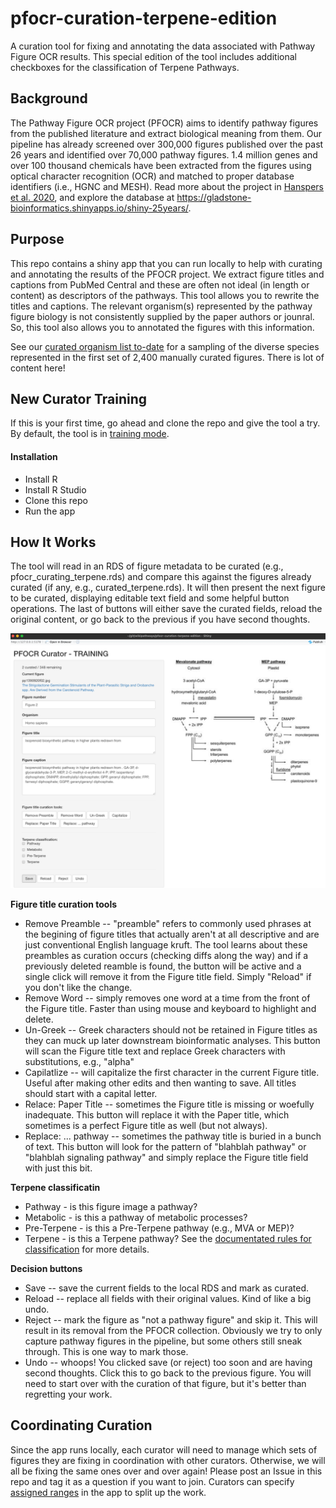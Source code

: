 # pfocr-curation-terpene-edition
A curation tool for fixing and annotating the data associated with Pathway Figure OCR results. This special edition of the tool includes additional checkboxes for the classification of Terpene Pathways.

## Background
The Pathway Figure OCR project (PFOCR) aims to identify pathway figures from the published literature and extract biological meaning from them. Our pipeline has already screened over 300,000 figures published over the past 26 years and identified over 70,000 pathway figures. 1.4 million genes and over 100 thousand chemicals have been extracted from the figures using optical character recognition (OCR) and matched to proper database identifiers (i.e., HGNC and MESH). Read more about the project in [Hanspers et al. 2020](https://genomebiology.biomedcentral.com/articles/10.1186/s13059-020-02181-2), and explore the database at https://gladstone-bioinformatics.shinyapps.io/shiny-25years/.

## Purpose
This repo contains a shiny app that you can run locally to help with curating and annotating the results of the PFOCR project. We extract figure titles and captions from PubMed Central and these are often not ideal (in length or content) as descriptors of the pathways. This tool allows you to rewrite the titles and captions. The relevant organism(s) represented by the pathway figure biology is not consistently supplied by the paper authors or jounral. So, this tool also allows you to annotated the figures with this information.

See our [curated organism list to-date](https://github.com/wikipathways/pfocr-curation/blob/main/curated_organism_list_todate.csv) for a sampling of the diverse species represented in the first set of 2,400 manually curated figures. There is lot of content here!

## New Curator Training
If this is your first time, go ahead and clone the repo and give the tool a try. By default, the tool is in [training mode](https://github.com/wikipathways/pfocr-curation/blob/main/app.R#L11).

#### Installation
 * Install R
 * Install R Studio
 * Clone this repo
 * Run the app

## How It Works
The tool will read in an RDS of figure metadata to be curated (e.g., pfocr_curating_terpene.rds) and compare this against the figures already curated (if any, e.g., curated_terpene.rds). It will then present the next figure to be curated, displaying editable text field and some helpful button operations. The last of buttons will either save the curated fields, reload the original content, or go back to the previous if you have second thoughts.

![Screenshot](screenshot.png?raw=true "Screenshot")

**Figure title curation tools**
 * Remove Preamble -- "preamble" refers to commonly used phrases at the begining of figure titles that actually aren't at all descriptive and are just conventional English language kruft. The tool learns about these preambles as curation occurs (checking diffs along the way) and if a previously deleted reamble is found, the button will be active and a single click will remove it from the Figure title field. Simply "Reload" if you don't like the change.
 * Remove Word -- simply removes one word at a time from the front of the Figure title. Faster than using mouse and keyboard to highlight and delete.
 * Un-Greek -- Greek characters should not be retained in Figure titles as they can muck up later downstream bioinformatic analyses. This button will scan the Figure title text and replace Greek characters with substitutions, e.g., "alpha"
 * Capilatlize -- will capitalize the first character in the current Figure title. Useful after making other edits and then wanting to save. All titles should start with a capital letter.
 * Relace: Paper Title -- sometimes the Figure title is missing or woefully inadequate. This button will replace it with the Paper title, which sometimes is a perfect Figure title as well (but not always).
 * Replace: ... pathway -- sometimes the pathway title is buried in a bunch of text. This button will look for the pattern of "blahblah pathway" or "blahblah signaling pathway" and simply replace the Figure title field with just this bit.

**Terpene classificatin**
 * Pathway - is this figure image a pathway?
 * Metabolic - is this a pathway of metabolic processes?
 * Pre-Terpene - is this a Pre-Terpene pathway (e.g., MVA or MEP)?
 * Terpene - is this a Terpene pathway?
See the [documentated rules for classification](https://github.com/petermr/petermr/discussions/4#discussioncomment-2003858) for more details.

**Decision buttons**
 * Save -- save the current fields to the local RDS and mark as curated.
 * Reload -- replace all fields with their original values. Kind of like a big undo.
 * Reject -- mark the figure as "not a pathway figure" and skip it. This will result in its removal from the PFOCR collection. Obviously we try to only capture pathway figures in the pipeline, but some others still sneak through. This is one way to mark those.
 * Undo -- whoops! You clicked save (or reject) too soon and are having second thoughts. Click this to go back to the previous figure. You will need to start over with the curation of that figure, but it's better than regretting your work.

## Coordinating Curation
Since the app runs locally, each curator will need to manage which sets of figures they are fixing in coordination with other curators. Otherwise, we will all be fixing the same ones over and over again! Please post an Issue in this repo and tag it as a question if you want to join. Curators can specify [assigned ranges](https://github.com/wikipathways/pfocr-curation/blob/main/app.R#L28) in the app to split up the work.
